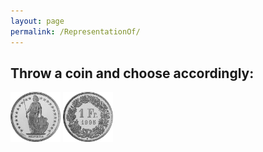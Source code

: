 ```yaml
---
layout: page
permalink: /RepresentationOf/
---
```



## Throw a coin and choose accordingly:
<a href="http://ww3.unipark.de/uc/CDS/6d56/" ><img src="/images/heads.png" height="80" alt="Bild"/></a>   <a href="http://ww3.unipark.de/uc/CDS/5c4b/" ><img src="/images/tails.png" height="80" alt="Bild"/></a>